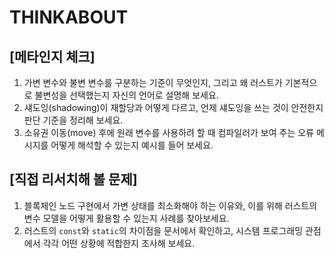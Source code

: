 # THINKABOUT

## [메타인지 체크]
1. 가변 변수와 불변 변수를 구분하는 기준이 무엇인지, 그리고 왜 러스트가 기본적으로 불변성을 선택했는지 자신의 언어로 설명해 보세요.
2. 섀도잉(shadowing)이 재할당과 어떻게 다르고, 언제 섀도잉을 쓰는 것이 안전한지 판단 기준을 정리해 보세요.
3. 소유권 이동(move) 후에 원래 변수를 사용하려 할 때 컴파일러가 보여 주는 오류 메시지를 어떻게 해석할 수 있는지 예시를 들어 보세요.

## [직접 리서치해 볼 문제]
1. 블록체인 노드 구현에서 가변 상태를 최소화해야 하는 이유와, 이를 위해 러스트의 변수 모델을 어떻게 활용할 수 있는지 사례를 찾아보세요.
2. 러스트의 `const`와 `static`의 차이점을 문서에서 확인하고, 시스템 프로그래밍 관점에서 각각 어떤 상황에 적합한지 조사해 보세요.
